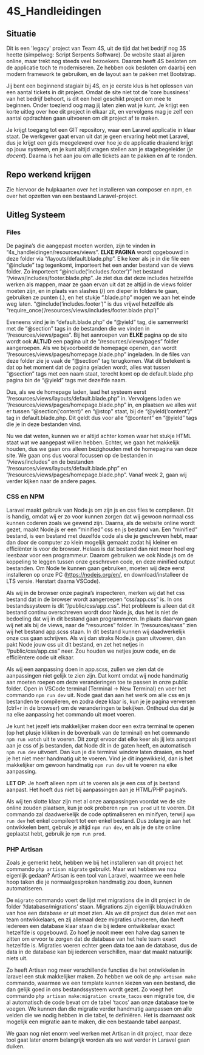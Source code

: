 # 4S_Handleidingen

## Situatie

Dit is een 'legacy' project van Team 4S, uit de tijd dat het bedrijf nog 3S heette (simpelweg: Script Serpents Software). De website staat al jaren online, maar trekt nog steeds veel bezoekers. Daarom heeft 4S besloten om de applicatie toch te moderniseren. Ze hebben ook besloten om daarbij een modern framework te gebruiken, en de layout aan te pakken met Bootstrap.

Jij bent een beginnend stagiair bij 4S, en je eerste klus is het oplossen van een aantal tickets in dit project. Omdat de site niet tot de 'core bussiness' van het bedrijf behoort, is dit een heel geschikt project om mee te beginnen. Onder toeziend oog mag jij laten zien wat je kunt. Je krijgt een korte uitleg over hoe dit project in elkaar zit, en vervolgens mag je zelf een aantal opdrachten gaan uitvoeren om dit project af te maken.

Je krijgt toegang tot een GIT repository, waar een Laravel applicatie in klaar staat. De werkgever gaat ervan uit dat je geen ervaring hebt met Laravel, dus je krijgt een gids meegeleverd over hoe je de applicatie draaiend krijgt op jouw systeem, en je kunt altijd vragen stellen aan je stagebegeleider (_je docent_). Daarna is het aan jou om alle tickets aan te pakken en af te ronden.

## Repo werkend krijgen

Zie hiervoor de hulpkaarten over het installeren van composer en npm, en over het opzetten van een bestaand Laravel-project.

## Uitleg Systeem

### Files

De pagina’s die aangepast moeten worden, zijn te vinden in “4s_handleidingen/resources/views”. **ELKE PAGINA** wordt opgebouwd in deze folder via “/layouts/default.blade.php”. Elke keer als je in die file een “@include” tag tegenkomt, importeert het een ander bestand van de views folder. Zo importeert “@include(‘includes.footer’)” het bestand “/views/includes/footer.blade.php”. Je ziet dus dat deze includes hetzelfde werken als mappen, maar ze gaan ervan uit dat ze altijd in de views folder moeten zijn, en in plaats van slashes (/) om dieper in folders te gaan, gebruiken ze punten (.), en het stukje “.blade.php” mogen we aan het einde weg laten. “@include(‘includes.footer’)” is dus vrijwel hetzelfde als “require_once(‘/resources/views/includes/footer.blade.php’)”

Eveneens vind je in “default.blade.php” de “@yield” tag, die samenwerkt met de “@section” tags in de bestanden die we vinden in “/resources/views/pages”. Bij het aanroepen van **ELKE** pagina op de site wordt ook **ALTIJD** een pagina uit de “/resources/views/pages” folder aangeroepen. Als we bijvoorbeeld de homepage openen, dan wordt “/resources/views/pages/homepage.blade.php” ingeladen. In de files van deze folder zie je vaak de “@section” tag terugkomen. Wat dit betekent is dat op het moment dat de pagina geladen wordt, alles wat tussen “@section” tags met een naam staat, terecht komt op de default.blade.php pagina bin de “@yield” tags met dezelfde naam.

Dus, als we de homepage laden, laad het systeem eerst “/resources/views/layouts/default.blade.php” in. Vervolgens laden we “/resources/views/pages/homepage.blade.php” in, en plaatsen we alles wat er tussen “@section(‘content)” en “@stop” staat, bij de “@yield(‘content’)” tag in default.blade.php. Dit geldt dus voor alle “@content” en “@yield” tags die je in deze bestanden vind.

Nu we dat weten, kunnen we er altijd achter komen waar het stukje HTML staat wat we aangepast willen hebben. Echter, we gaan het makkelijk houden, dus we gaan ons alleen bezighouden met de homepagina van deze site. We gaan ons dus vooral focussen op de bestanden in “/views/includes” en de bestanden “/resources/views/layouts/default.blade.php” en “/resources/views/pages/homepage.blade.php”. Vanaf week 2, gaan wij verder kijken naar de andere pages.

### CSS en NPM

Laravel maakt gebruik van Node.js om zijn js en css files te compileren. Dit is handig, omdat wij er zo voor kunnen zorgen dat wij gewoon normaal css kunnen coderen zoals we gewend zijn. Daarna, als de website online wordt gezet, maakt Node.js er een “minified” css en js bestand van. Een “minified” bestand, is een bestand met dezelfde code als die je geschreven hebt, maar dan door de computer zo klein mogelijk gemaakt zodat hij kleiner en efficiënter is voor de browser. Helaas is dat bestand dan niet meer heel erg leesbaar voor een programmeur.  Daarom gebruiken we ook Node.js om de koppeling te leggen tussen onze geschreven code, en deze minified output bestanden. Om Node te kunnen gaan gebruiken, moeten wij deze eerst installeren op onze PC (https://nodejs.org/en/, en download/installeer de LTS versie. Herstart daarna VSCode).

Als wij in de browser onze pagina’s inspecteren, merken wij dat het css bestand dat in de browser wordt aangeroepen “css/app.css” is. In ons bestandssysteem is dit “/public/css/app.css”. Het probleem is alleen dat dit bestand continu overschreven wordt door Node.js, dus het is niet de bedoeling dat wij in dit bestand gaan programmeren. In plaats daarvan gaan wij net als bij de views, naar de “resources” folder. In “/resources/sass” zien wij het bestand app.scss staan. In dit bestand kunnen wij daadwerkelijk onze css gaan schrijven. Als wij dan straks Node.js gaan uitvoeren, dan pakt Node jouw css uit dit bestand, en zet het netjes in “/public/css/app.css” neer. Zou houden we netjes jouw code, en de efficiëntere code uit elkaar.

Als wij een aanpassing doen in app.scss, zullen we zien dat de aanpassingen niet gelijk te zien zijn. Dat komt omdat wij node handmatig aan moeten roepen om deze veranderingen toe te passen in onze public folder. Open in VSCode terminal (Terminal -> New Terminal) en voer het commando `npm run dev` uit. Node gaat dan aan het werk om alle css en js bestanden te compileren, en zodra deze klaar is, kun je je pagina verversen (ctrl+r in de browser) om de veranderingen te bekijken. Onthoud dus dat je na elke aanpassing het commando uit moet voeren.

Je kunt het jezelf iets makkelijker maken door een extra terminal te openen (op het plusje klikken in de bovenbalk van de terminal) en het commando `npm run watch` uit te voeren. Dit zorgt ervoor dat elke keer als jij iets aanpast aan je css of js bestanden, dat Node dit in de gaten heeft, en automatisch `npm run dev` uitvoert. Dan kun je die terminal window laten draaien, en hoef je het niet meer handmatig uit te voeren. Vind je dit ingewikkeld, dan is het makkelijker om gewoon handmatig `npm run dev` uit te voeren na elke aanpassing.

**LET OP**: Je hoeft alleen npm uit te voeren als je een css of js bestand aanpast. Het hoeft dus niet bij aanpassingen aan je HTML/PHP pagina’s.

Als wij ten slotte klaar zijn met al onze aanpassingen voordat we de site online zouden plaatsen, kun je ook proberen `npm run prod` uit te voeren. Dit commando zal daadwerkelijk de code optimaliseren en minifyen, terwijl `npm run dev` het enkel compileert tot een enkel bestand. Dus zolang je aan het ontwikkelen bent, gebruik je altijd `npm run dev`, en als je de site online geplaatst hebt, gebruik je `npm run prod`.

### PHP Artisan

Zoals je gemerkt hebt, hebben we bij het installeren van dit project het commando `php artisan migrate` gebruikt. Maar wat hebben we nou eigenlijk gedaan? Artisan is een tool van Laravel, waarmee we een hele hoop taken die je normaalgesproken handmatig zou doen, kunnen automatiseren.

De `migrate` commando voert de lijst met migrations die in dit project in de folder ‘/database/migrations’ staan. Migrations zijn eigenlijk blauwdrukken van hoe een database er uit moet zien. Als we dit project dus delen met een team ontwikkelaars, en zij allemaal deze migraties uitvoeren, dan heeft iedereen een database klaar staan die bij iedere ontwikkelaar exact hetzelfde is opgebouwd. Zo hoef je nooit meer een halve dag samen te zitten om ervoor te zorgen dat de database van het hele team exact hetzelfde is. Migraties voeren echter geen data toe aan de database, dus de data in de database kan bij iedereen verschillen, maar dat maakt natuurlijk niets uit.

Zo heeft Artisan nog meer verschillende functies die het ontwikkelen in laravel een stuk makkelijker maken. Zo hebben we ook de `php artisan make` commando, waarmee we een template kunnen kiezen van een bestand, die dan gelijk goed in ons bestandssysteem wordt gezet. Zo voegt het commando `php artisan make:migration create_tacos` een migratie toe, die al automatisch de code bevat om de tabel ‘tacos’ aan onze database toe te voegen. We kunnen dan die migratie verder handmatig aanpassen om alle velden die we nodig hebben in die tabel, te definiëren. Het is daarnaast ook mogelijk een migratie aan te maken, die een bestaande tabel aanpast.

We gaan nog niet enorm veel werken met Artisan in dit project, maar deze tool gaat later enorm belangrijk worden als we wat verder in Laravel gaan duiken.
